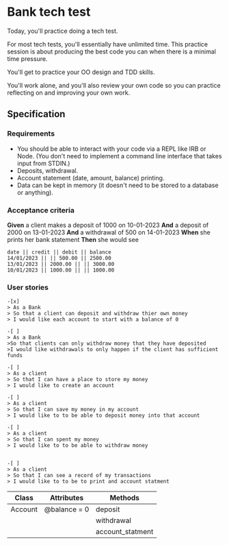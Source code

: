 # Bank tech test 
Today, you'll practice doing a tech test.

For most tech tests, you'll essentially have unlimited time. This practice session is about producing the best code you can when there is a minimal time pressure.

You'll get to practice your OO design and TDD skills.

You'll work alone, and you'll also review your own code so you can practice reflecting on and improving your own work.


## Specification

### Requirements
* You should be able to interact with your code via a REPL like IRB or Node. (You don't need to implement a command line interface that takes input from STDIN.)
* Deposits, withdrawal.
* Account statement (date, amount, balance) printing.
* Data can be kept in memory (it doesn't need to be stored to a database or anything).

### Acceptance criteria
**Given** a client makes a deposit of 1000 on 10-01-2023
**And** a deposit of 2000 on 13-01-2023
**And** a withdrawal of 500 on 14-01-2023
**When** she prints her bank statement
**Then** she would see

```
date || credit || debit || balance
14/01/2023 || || 500.00 || 2500.00
13/01/2023 || 2000.00 || || 3000.00
10/01/2023 || 1000.00 || || 1000.00

```

### User stories

```
-[x]
> As a Bank
> So that a client can deposit and withdraw thier own money   
> I would like each account to start with a balance of 0   

-[ ]
> As a Bank   
>So that clients can only withdraw money that they have deposited   
>I would like withdrawals to only happen if the client has sufficient funds   

-[ ]
> As a client
> So that I can have a place to store my money 
> I would like to create an account

-[ ]
> As a client
> So that I can save my money in my account
> I would like to to be able to deposit money into that account

-[ ]
> As a client
> So that I can spent my money 
> I would like to to be able to withdraw money


-[ ]
> As a client
> So that I can see a record of my transactions  
> I would like to to be to print and account statment
```

| Class       | Attributes   |Methods        |
| ----------- | ----------- |----------------|
| Account     | @balance = 0|      deposit   |
|             |             |     withdrawal |
|             |             |account_statment|